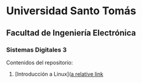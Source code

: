# Universidad Santo Tomás
## Facultad de Ingeniería Electrónica
### Sistemas Digitales 3

Contenidos del repositorio:

1. [Introducción a Linux]([a relative link](00_intro_linux.md)